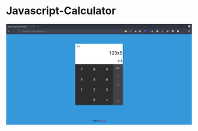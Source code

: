 # Javascript-Calculator
<img src="https://github.com/shubham-086/Javascript-Calculator/blob/master/screenshot.png">

